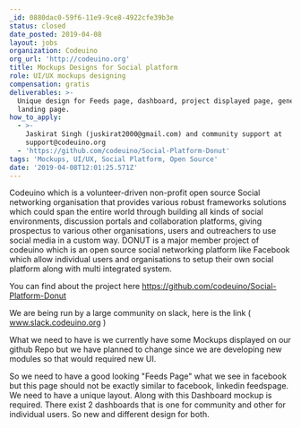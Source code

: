 ```yaml
---
_id: 0880dac0-59f6-11e9-9ce8-4922cfe39b3e
status: closed
date_posted: 2019-04-08
layout: jobs
organization: Codeuino
org_url: 'http://codeuino.org'
title: Mockups Designs for Social platform
role: UI/UX mockups designing
compensation: gratis
deliverables: >-
  Unique design for Feeds page, dashboard, project displayed page, general
  landing page.
how_to_apply:
  - >-
    Jaskirat Singh (juskirat2000@gmail.com) and community support at
    support@codeuino.org
  - 'https://github.com/codeuino/Social-Platform-Donut'
tags: 'Mockups, UI/UX, Social Platform, Open Source'
date: '2019-04-08T12:01:25.571Z'
---
```

Codeuino which is a volunteer-driven non-profit open source Social networking organisation that provides various robust frameworks solutions which could span the entire world through building all kinds of social environments, discussion portals and collaboration platforms, giving prospectus to various other organisations, users and outreachers to use social media in a custom way. DONUT is a major member project of codeuino which is an open source social networking platform like Facebook which allow individual users and organisations to setup their own social platform along with multi integrated system.

You can find about the project here https://github.com/codeuino/Social-Platform-Donut

We are being run by a large community on slack, here is the link ( www.slack.codeuino.org )

What we need to have is we currently have some Mockups displayed on our github Repo but we have planned to change since we are developing new modules so that would required new UI.

So we need to have a good looking "Feeds Page" what we see in facebook but this page should not be exactly similar to facebook, linkedin feedspage. We need to have a unique layout.
Along with this Dashboard mockup is required. There exist 2 dashboards that is one for community and other for individual users. So new and different design for both.
